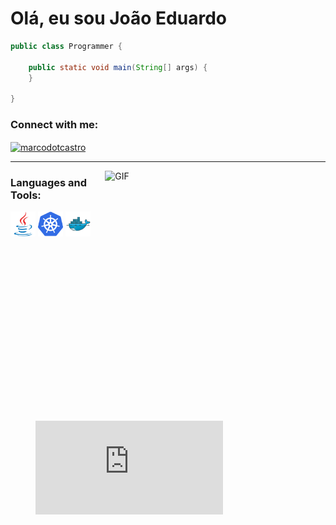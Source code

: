 # Olá, eu sou João Eduardo

```java 
public class Programmer {

	public static void main(String[] args) {
	}

}
```

<p align="left">
    <h3 align="left">Connect with me:</h3>
    <a href="https://www.linkedin.com/in/jo%C3%A3o-eduardo-ara%C3%BAjo-de-meneses-124695a1/" target="_blank"><img align="center" src="https://github.com/marcodotcastro/marcodotcastro/blob/master/linkedin.png?raw=true" alt="marcodotcastro" height="30" width="40" /></a>
 
</p>

---

 <img align="right" alt="GIF" src="https://github.com/marcodotcastro/marcodotcastro/blob/master/code.gif?raw=true" width="70%" height="400px" />

<h3 align="left">Languages and Tools:</h3>
    <p align="left">
        <a href="https://stackshare.io/java" target="_blank"><img src="https://github.com/devicons/devicon/raw/master/icons/java/java-original.svg" alt="java" width="40" height="40" /></a>
        <a href="https://stackshare.io/kubernetes" target="_blank"><img src="https://github.com/devicons/devicon/raw/master/icons/kubernetes/kubernetes-original.svg" alt="kubernetes" width="40" height="40" /></a>
	<a href="https://stackshare.io/docker" target="_blank"><img src="https://github.com/devicons/devicon/blob/master/icons/docker/docker-original.svg" alt="docker" width="40" height="40" /></a>
    </p>
<figure>
	<embed src="https://wakatime.com/share/@marcodotcastro/7cd3cbfb-1783-43d5-9708-4d309157fe7a.svg"></embed></figure>




